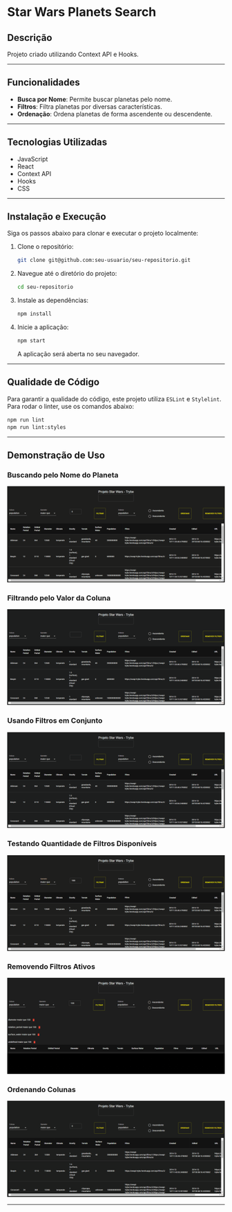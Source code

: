 # Star Wars Planets Search

## Descrição

Projeto criado utilizando Context API e Hooks.

---

## Funcionalidades

- **Busca por Nome**: Permite buscar planetas pelo nome.
- **Filtros**: Filtra planetas por diversas características.
- **Ordenação**: Ordena planetas de forma ascendente ou descendente.

---

## Tecnologias Utilizadas

- JavaScript
- React
- Context API
- Hooks
- CSS

---

## Instalação e Execução

Siga os passos abaixo para clonar e executar o projeto localmente:

1. Clone o repositório:
   ```bash
   git clone git@github.com:seu-usuario/seu-repositorio.git
   ```
2. Navegue até o diretório do projeto:
   ```bash
   cd seu-repositorio
   ```
3. Instale as dependências:
   ```bash
   npm install
   ```
4. Inicie a aplicação:
   ```bash
   npm start
   ```
   A aplicação será aberta no seu navegador.

---

## Qualidade de Código

Para garantir a qualidade do código, este projeto utiliza `ESLint` e `Stylelint`. Para rodar o linter, use os comandos abaixo:

```bash
npm run lint
npm run lint:styles
```

---

## Demonstração de Uso

### Buscando pelo Nome do Planeta
![Buscando](demonstration-1.gif)

### Filtrando pelo Valor da Coluna
![Filtrando](demonstration-2.gif)

### Usando Filtros em Conjunto
![Filtros](demonstration-3.gif)

### Testando Quantidade de Filtros Disponíveis
![Quantidade de Filtros](demonstration-4.gif)

### Removendo Filtros Ativos
![Removendo Filtros](demonstration-5.gif)

### Ordenando Colunas
![Ordenando](demonstration-6.gif)

---
